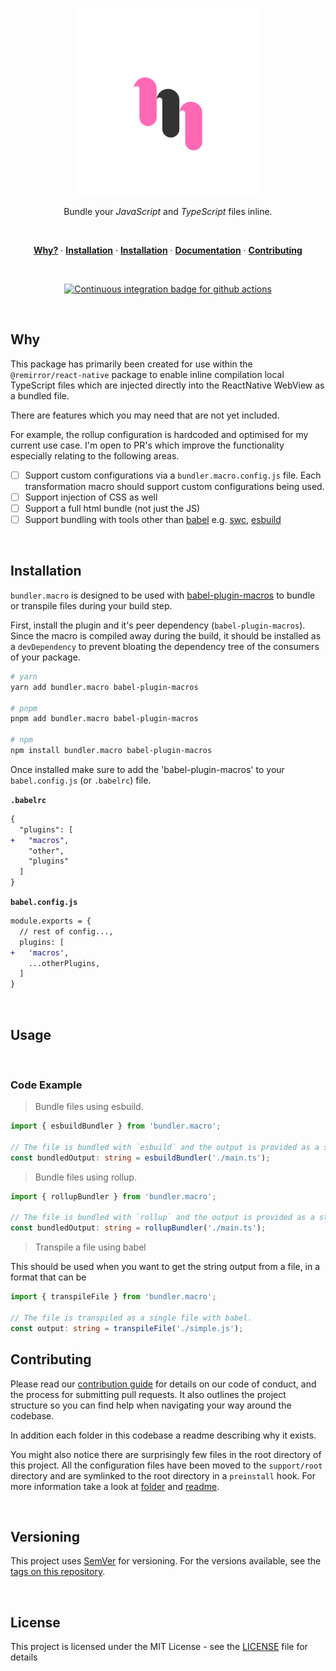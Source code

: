 <p align="center">
  <a href="#">
    <img width="300" height="300" src="support/assets/logo.svg" alt="free logo via https://logodust.com/" title="free logo via https://logodust.com/" />
  </a>
</p>

<p align="center">
  Bundle your <em>JavaScript</em> and <em>TypeScript</em> files inline.
</p>

<br />

<p align="center">
  <a href="#why"><strong>Why?</strong></a> ·
  <a href="#installation"><strong>Installation</strong></a> ·
  <a href="#installation"><strong>Installation</strong></a> ·
  <a href="docs"><strong>Documentation</strong></a> ·
  <a href="docs/contributing.md"><strong>Contributing</strong></a>
</p>

<br />

<p align="center">
  <a href="https://github.com/ifiokjr/bundler.macro/actions?query=workflow:ci">
    <img src="https://github.com/ifiokjr/bundler.macro/workflows/ci/badge.svg?branch=main" alt="Continuous integration badge for github actions" title="CI Badge" />
  </a>
</p>

<br />

## Why

This package has primarily been created for use within the `@remirror/react-native` package to enable inline compilation local TypeScript files which are injected directly into the ReactNative WebView as a bundled file.

There are features which you may need that are not yet included.

For example, the rollup configuration is hardcoded and optimised for my current use case. I'm open to PR's which improve the functionality especially relating to the following areas.

- [ ] Support custom configurations via a `bundler.macro.config.js` file. Each transformation macro should support custom configurations being used.
- [ ] Support injection of CSS as well
- [ ] Support a full html bundle (not just the JS)
- [ ] Support bundling with tools other than [babel](https://babeljs.io/) e.g. [swc](https://github.com/swc-project/swc), [esbuild](https://esbuild.github.io/api/)

<br />

## Installation

`bundler.macro` is designed to be used with [babel-plugin-macros](https://github.com/kentcdodds/babel-plugin-macros) to bundle or transpile files during your build step. <br />

First, install the plugin and it's peer dependency (`babel-plugin-macros`). Since the macro is compiled away during the build, it should be installed as a `devDependency` to prevent bloating the dependency tree of the consumers of your package.

```bash
# yarn
yarn add bundler.macro babel-plugin-macros

# pnpm
pnpm add bundler.macro babel-plugin-macros

# npm
npm install bundler.macro babel-plugin-macros
```

Once installed make sure to add the 'babel-plugin-macros' to your `babel.config.js` (or `.babelrc`) file.

**`.babelrc`**

```diff
{
  "plugins": [
+   "macros",
    "other",
    "plugins"
  ]
}
```

**`babel.config.js`**

```diff
module.exports = {
  // rest of config...,
  plugins: [
+   'macros',
    ...otherPlugins,
  ]
}
```

<br />

## Usage

<br />

### Code Example

> Bundle files using esbuild.

```ts
import { esbuildBundler } from 'bundler.macro';

// The file is bundled with `esbuild` and the output is provided as a string.
const bundledOutput: string = esbuildBundler('./main.ts');
```

> Bundle files using rollup.

```ts
import { rollupBundler } from 'bundler.macro';

// The file is bundled with `rollup` and the output is provided as a string.
const bundledOutput: string = rollupBundler('./main.ts');
```

> Transpile a file using babel

This should be used when you want to get the string output from a file, in a format that can be

```ts
import { transpileFile } from 'bundler.macro';

// The file is transpiled as a single file with babel.
const output: string = transpileFile('./simple.js');
```

## Contributing

Please read our [contribution guide] for details on our code of conduct, and the process for submitting pull requests. It also outlines the project structure so you can find help when navigating your way around the codebase.

In addition each folder in this codebase a readme describing why it exists.

You might also notice there are surprisingly few files in the root directory of this project. All the configuration files have been moved to the `support/root` directory and are symlinked to the root directory in a `preinstall` hook. For more information take a look at [folder](support/root) and [readme](support/root/readme.md).

<br />

## Versioning

This project uses [SemVer](http://semver.org/) for versioning. For the versions available, see the [tags on this repository](https://github.com/ifiokjr/bundler.macro/tags).

<br />

## License

This project is licensed under the MIT License - see the [LICENSE](LICENSE) file for details

[contribution guide]: docs/contributing
[typescript]: https://github.com/microsoft/Typescript
